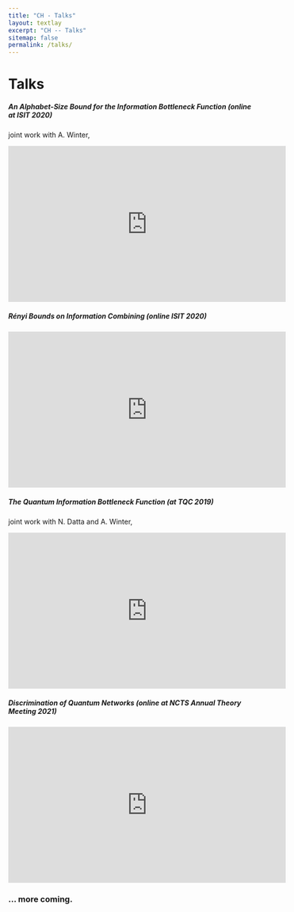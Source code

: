 ```yaml
---
title: "CH - Talks"
layout: textlay
excerpt: "CH -- Talks"
sitemap: false
permalink: /talks/
---
```


# Talks

##### An Alphabet-Size Bound for the Information Bottleneck Function (online at ISIT 2020)
joint work with A. Winter, 
<iframe width="560" height="315" src="https://www.youtube-nocookie.com/embed/CEZcoNMTeBk" title="YouTube video player" frameborder="0" allow="accelerometer; autoplay; clipboard-write; encrypted-media; gyroscope; picture-in-picture" allowfullscreen></iframe>

##### Rényi Bounds on Information Combining (online ISIT 2020)

<iframe width="560" height="315" src="https://www.youtube-nocookie.com/embed/serhHL5WdSQ" title="YouTube video player" frameborder="0" allow="accelerometer; autoplay; clipboard-write; encrypted-media; gyroscope; picture-in-picture" allowfullscreen></iframe>

##### The Quantum Information Bottleneck Function (at TQC 2019)
joint work with N. Datta and A. Winter,
<iframe width="560" height="315" src="https://www.youtube-nocookie.com/embed/LKvV9kGjzIk" title="YouTube video player" frameborder="0" allow="accelerometer; autoplay; clipboard-write; encrypted-media; gyroscope; picture-in-picture" allowfullscreen></iframe>

##### Discrimination of Quantum Networks (online at NCTS Annual Theory Meeting 2021) 

<iframe width="560" height="315" src="https://www.youtube-nocookie.com/embed/LKvV9kGjzIk" title="YouTube video player" frameborder="0" allow="accelerometer; autoplay; clipboard-write; encrypted-media; gyroscope; picture-in-picture" allowfullscreen></iframe>



### ... more coming.
